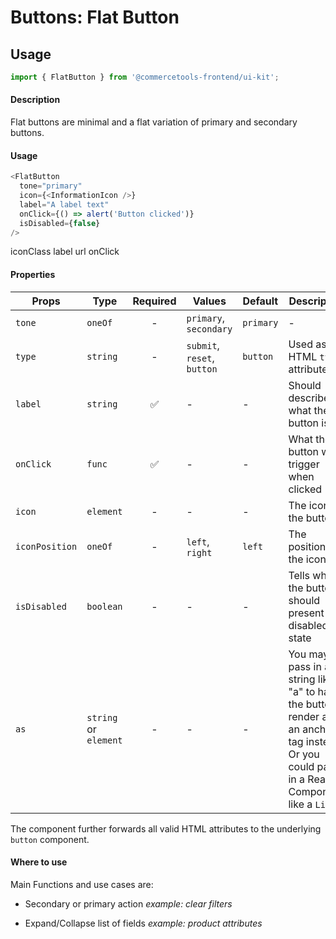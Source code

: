 # Buttons: Flat Button

## Usage

```js
import { FlatButton } from '@commercetools-frontend/ui-kit';
```

#### Description

Flat buttons are minimal and a flat variation of primary and secondary buttons.

#### Usage

```js
<FlatButton
  tone="primary"
  icon={<InformationIcon />}
  label="A label text"
  onClick={() => alert('Button clicked')}
  isDisabled={false}
/>
```

iconClass label url onClick

#### Properties

| Props          | Type                  | Required | Values                      | Default   | Description                                                                                                                                  |
| -------------- | --------------------- | :------: | --------------------------- | --------- | -------------------------------------------------------------------------------------------------------------------------------------------- |
| `tone`         | `oneOf`               |    -     | `primary`, `secondary`      | `primary` | -                                                                                                                                            |
| `type`         | `string`              |    -     | `submit`, `reset`, `button` | `button`  | Used as the HTML `type` attribute.                                                                                                           |
| `label`        | `string`              |    ✅    | -                           | -         | Should describe what the button is for                                                                                                       |
| `onClick`      | `func`                |    ✅    | -                           | -         | What the button will trigger when clicked                                                                                                    |
| `icon`         | `element`             |    -     | -                           | -         | The icon of the button                                                                                                                       |
| `iconPosition` | `oneOf`               |    -     | `left`, `right`             | `left`    | The position of the icon                                                                                                                     |
| `isDisabled`   | `boolean`             |    -     | -                           | -         | Tells when the button should present a disabled state                                                                                        |
| `as`           | `string` or `element` |    -     | -                           | -         | You may pass in a string like "a" to have the button render as an anchor tag instead. Or you could pass in a React Component, like a `Link`. |

The component further forwards all valid HTML attributes to the underlying `button` component.

#### Where to use

Main Functions and use cases are:

- Secondary or primary action _example: clear filters_

- Expand/Collapse list of fields _example: product attributes_
